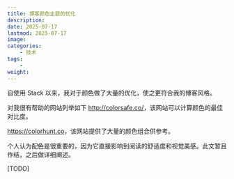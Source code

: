 ```yaml
---
title: 博客颜色主题的优化
description: 
date: 2025-07-17
lastmod: 2025-07-17
image: 
categories:
    - 技术
tags:
    - 
weight: 
---
```


自使用 Stack 以来，我对于颜色做了大量的优化，使之更符合我的博客风格。

对我很有帮助的网站列举如下
<http://colorsafe.co/>，该网站可以计算颜色的最佳对比度。

<https://colorhunt.co>，该网站提供了大量的颜色组合供参考。

个人认为配色是很重要的，因为它直接影响到阅读的舒适度和视觉美感。此文暂且作结，之后做详细阐述。

[TODO]
